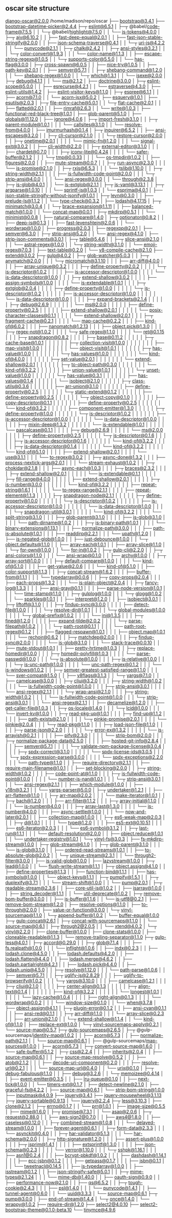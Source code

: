 ## oscar site structure

django-oscar@2.0.0 /home/madison/repo/oscar
├── bootstrap@3.4.1 
├── bootstrap-datetime-picker@2.4.4 
├─┬ eslint@6.5.1 
│ ├─┬ @babel/code-frame@7.5.5 
│ │ └─┬ @babel/highlight@7.5.0 
│ │   └── js-tokens@4.0.0 
│ ├─┬ ajv@6.10.2 
│ │ ├── fast-deep-equal@2.0.1 
│ │ ├── fast-json-stable-stringify@2.0.0 
│ │ ├── json-schema-traverse@0.4.1 
│ │ └─┬ uri-js@4.2.2 
│ │   └── punycode@2.1.1 
│ ├─┬ chalk@2.4.2 
│ │ ├─┬ ansi-styles@3.2.1 
│ │ │ └─┬ color-convert@1.9.3 
│ │ │   └── color-name@1.1.3 
│ │ ├── escape-string-regexp@1.0.5 
│ │ └─┬ supports-color@5.5.0 
│ │   └── has-flag@3.0.0 
│ ├─┬ cross-spawn@6.0.5 
│ │ ├── nice-try@1.0.5 
│ │ ├── path-key@2.0.1 
│ │ ├── semver@5.7.1 
│ │ ├─┬ shebang-command@1.2.0 
│ │ │ └── shebang-regex@1.0.0 
│ │ └─┬ which@1.3.1 
│ │   └── isexe@2.0.0 
│ ├─┬ debug@4.1.1 
│ │ └── ms@2.1.2 
│ ├── doctrine@3.0.0 
│ ├─┬ eslint-scope@5.0.0 
│ │ ├── esrecurse@4.2.1 
│ │ └── estraverse@4.3.0 
│ ├── eslint-utils@1.4.2 
│ ├── eslint-visitor-keys@1.1.0 
│ ├─┬ espree@6.1.1 
│ │ ├── acorn@7.1.0 
│ │ └── acorn-jsx@5.0.2 
│ ├── esquery@1.0.1 
│ ├── esutils@2.0.3 
│ ├─┬ file-entry-cache@5.0.1 
│ │ └─┬ flat-cache@2.0.1 
│ │   ├── flatted@2.0.1 
│ │   ├── rimraf@2.6.3 
│ │   └── write@1.0.3 
│ ├── functional-red-black-tree@1.0.1 
│ ├── glob-parent@5.1.0 
│ ├── globals@11.12.0 
│ ├── ignore@4.0.6 
│ ├─┬ import-fresh@3.1.0 
│ │ ├─┬ parent-module@1.0.1 
│ │ │ └── callsites@3.1.0 
│ │ └── resolve-from@4.0.0 
│ ├── imurmurhash@0.1.4 
│ ├─┬ inquirer@6.5.2 
│ │ ├── ansi-escapes@3.2.0 
│ │ ├─┬ cli-cursor@2.1.0 
│ │ │ └─┬ restore-cursor@2.0.0 
│ │ │   ├─┬ onetime@2.0.1 
│ │ │   │ └── mimic-fn@1.2.0 
│ │ │   └── signal-exit@3.0.2 
│ │ ├── cli-width@2.2.0 
│ │ ├─┬ external-editor@3.1.0 
│ │ │ ├── chardet@0.7.0 
│ │ │ ├─┬ iconv-lite@0.4.24 
│ │ │ │ └── safer-buffer@2.1.2 
│ │ │ └─┬ tmp@0.0.33 
│ │ │   └── os-tmpdir@1.0.2 
│ │ ├── figures@2.0.0 
│ │ ├── mute-stream@0.0.7 
│ │ ├─┬ run-async@2.3.0 
│ │ │ └── is-promise@2.1.0 
│ │ ├─┬ rxjs@6.5.3 
│ │ │ └── tslib@1.10.0 
│ │ ├─┬ string-width@2.1.1 
│ │ │ ├── is-fullwidth-code-point@2.0.0 
│ │ │ └─┬ strip-ansi@4.0.0 
│ │ │   └── ansi-regex@3.0.0 
│ │ └── through@2.3.8 
│ ├─┬ is-glob@4.0.1 
│ │ └── is-extglob@2.1.1 
│ ├─┬ js-yaml@3.13.1 
│ │ ├─┬ argparse@1.0.10 
│ │ │ └── sprintf-js@1.0.3 
│ │ └── esprima@4.0.1 
│ ├── json-stable-stringify-without-jsonify@1.0.1 
│ ├─┬ levn@0.3.0 
│ │ ├── prelude-ls@1.1.2 
│ │ └── type-check@0.3.2 
│ ├── lodash@4.17.15 
│ ├─┬ minimatch@3.0.4 
│ │ └─┬ brace-expansion@1.1.11 
│ │   ├── balanced-match@1.0.0 
│ │   └── concat-map@0.0.1 
│ ├─┬ mkdirp@0.5.1 
│ │ └── minimist@0.0.8 
│ ├── natural-compare@1.4.0 
│ ├─┬ optionator@0.8.2 
│ │ ├── deep-is@0.1.3 
│ │ ├── fast-levenshtein@2.0.6 
│ │ └── wordwrap@1.0.0 
│ ├── progress@2.0.3 
│ ├── regexpp@2.0.1 
│ ├── semver@6.3.0 
│ ├─┬ strip-ansi@5.2.0 
│ │ └── ansi-regex@4.1.0 
│ ├── strip-json-comments@3.0.1 
│ ├─┬ table@5.4.6 
│ │ ├─┬ slice-ansi@2.1.0 
│ │ │ └── astral-regex@1.0.0 
│ │ └─┬ string-width@3.1.0 
│ │   └── emoji-regex@7.0.3 
│ ├── text-table@0.2.0 
│ └── v8-compile-cache@2.1.0 
├── extend@3.0.2 
├─┬ gulp@4.0.2 
│ ├─┬ glob-watcher@5.0.3 
│ │ ├─┬ anymatch@2.0.0 
│ │ │ └─┬ micromatch@3.1.10 
│ │ │   ├── arr-diff@4.0.0 
│ │ │   ├── array-unique@0.3.2 
│ │ │   ├─┬ define-property@2.0.2 
│ │ │   │ └─┬ is-descriptor@1.0.2 
│ │ │   │   ├── is-accessor-descriptor@1.0.0 
│ │ │   │   └── is-data-descriptor@1.0.0 
│ │ │   ├─┬ extend-shallow@3.0.2 
│ │ │   │ ├── assign-symbols@1.0.0 
│ │ │   │ └── is-extendable@1.0.1 
│ │ │   ├─┬ extglob@2.0.4 
│ │ │   │ ├─┬ define-property@1.0.0 
│ │ │   │ │ └─┬ is-descriptor@1.0.2 
│ │ │   │ │   ├── is-accessor-descriptor@1.0.0 
│ │ │   │ │   └── is-data-descriptor@1.0.0 
│ │ │   │ ├─┬ expand-brackets@2.1.4 
│ │ │   │ │ ├─┬ debug@2.6.9 
│ │ │   │ │ │ └── ms@2.0.0 
│ │ │   │ │ ├── define-property@0.2.5 
│ │ │   │ │ ├── extend-shallow@2.0.1 
│ │ │   │ │ └── posix-character-classes@0.1.1 
│ │ │   │ └── extend-shallow@2.0.1 
│ │ │   ├─┬ fragment-cache@0.2.1 
│ │ │   │ └── map-cache@0.2.2 
│ │ │   ├── kind-of@6.0.2 
│ │ │   ├── nanomatch@1.2.13 
│ │ │   ├── object.pick@1.3.0 
│ │ │   ├─┬ regex-not@1.0.2 
│ │ │   │ └─┬ safe-regex@1.1.0 
│ │ │   │   └── ret@0.1.15 
│ │ │   ├─┬ snapdragon@0.8.2 
│ │ │   │ ├─┬ base@0.11.2 
│ │ │   │ │ ├─┬ cache-base@1.0.1 
│ │ │   │ │ │ ├─┬ collection-visit@1.0.0 
│ │ │   │ │ │ │ ├── map-visit@1.0.0 
│ │ │   │ │ │ │ └── object-visit@1.0.1 
│ │ │   │ │ │ ├─┬ has-value@1.0.0 
│ │ │   │ │ │ │ └─┬ has-values@1.0.0 
│ │ │   │ │ │ │   └── kind-of@4.0.0 
│ │ │   │ │ │ ├─┬ set-value@2.0.1 
│ │ │   │ │ │ │ └── extend-shallow@2.0.1 
│ │ │   │ │ │ ├─┬ to-object-path@0.3.0 
│ │ │   │ │ │ │ └── kind-of@3.2.2 
│ │ │   │ │ │ ├── union-value@1.0.1 
│ │ │   │ │ │ └─┬ unset-value@1.0.0 
│ │ │   │ │ │   └─┬ has-value@0.3.1 
│ │ │   │ │ │     ├── has-values@0.1.4 
│ │ │   │ │ │     └── isobject@2.1.0 
│ │ │   │ │ ├─┬ class-utils@0.3.6 
│ │ │   │ │ │ ├── arr-union@3.1.0 
│ │ │   │ │ │ ├── define-property@0.2.5 
│ │ │   │ │ │ └─┬ static-extend@0.1.2 
│ │ │   │ │ │   ├── define-property@0.2.5 
│ │ │   │ │ │   └─┬ object-copy@0.1.0 
│ │ │   │ │ │     ├── copy-descriptor@0.1.1 
│ │ │   │ │ │     ├── define-property@0.2.5 
│ │ │   │ │ │     └── kind-of@3.2.2 
│ │ │   │ │ ├── component-emitter@1.3.0 
│ │ │   │ │ ├─┬ define-property@1.0.0 
│ │ │   │ │ │ └─┬ is-descriptor@1.0.2 
│ │ │   │ │ │   ├── is-accessor-descriptor@1.0.0 
│ │ │   │ │ │   └── is-data-descriptor@1.0.0 
│ │ │   │ │ ├─┬ mixin-deep@1.3.2 
│ │ │   │ │ │ └── is-extendable@1.0.1 
│ │ │   │ │ └── pascalcase@0.1.1 
│ │ │   │ ├─┬ debug@2.6.9 
│ │ │   │ │ └── ms@2.0.0 
│ │ │   │ ├─┬ define-property@0.2.5 
│ │ │   │ │ └─┬ is-descriptor@0.1.6 
│ │ │   │ │   ├─┬ is-accessor-descriptor@0.1.6 
│ │ │   │ │   │ └── kind-of@3.2.2 
│ │ │   │ │   ├─┬ is-data-descriptor@0.1.4 
│ │ │   │ │   │ └── kind-of@3.2.2 
│ │ │   │ │   └── kind-of@5.1.0 
│ │ │   │ ├── extend-shallow@2.0.1 
│ │ │   │ └── use@3.1.1 
│ │ │   └── to-regex@3.0.2 
│ │ ├─┬ async-done@1.3.2 
│ │ │ ├── process-nextick-args@2.0.1 
│ │ │ └── stream-exhaust@1.0.2 
│ │ ├─┬ chokidar@2.1.8 
│ │ │ ├── async-each@1.0.3 
│ │ │ ├─┬ braces@2.3.2 
│ │ │ │ ├─┬ extend-shallow@2.0.1 
│ │ │ │ │ └── is-extendable@0.1.1 
│ │ │ │ ├─┬ fill-range@4.0.0 
│ │ │ │ │ ├── extend-shallow@2.0.1 
│ │ │ │ │ ├─┬ is-number@3.0.0 
│ │ │ │ │ │ └── kind-of@3.2.2 
│ │ │ │ │ ├── repeat-string@1.6.1 
│ │ │ │ │ └── to-regex-range@2.1.1 
│ │ │ │ ├── repeat-element@1.1.3 
│ │ │ │ ├─┬ snapdragon-node@2.1.1 
│ │ │ │ │ ├─┬ define-property@1.0.0 
│ │ │ │ │ │ └─┬ is-descriptor@1.0.2 
│ │ │ │ │ │   ├── is-accessor-descriptor@1.0.0 
│ │ │ │ │ │   └── is-data-descriptor@1.0.0 
│ │ │ │ │ └─┬ snapdragon-util@3.0.1 
│ │ │ │ │   └── kind-of@3.2.2 
│ │ │ │ └── split-string@3.1.0 
│ │ │ ├─┬ glob-parent@3.1.0 
│ │ │ │ ├── is-glob@3.1.0 
│ │ │ │ └── path-dirname@1.0.2 
│ │ │ ├─┬ is-binary-path@1.0.1 
│ │ │ │ └── binary-extensions@1.13.1 
│ │ │ ├── normalize-path@3.0.0 
│ │ │ ├── path-is-absolute@1.0.1 
│ │ │ ├── readdirp@2.2.1 
│ │ │ └── upath@1.2.0 
│ │ ├── is-negated-glob@1.0.0 
│ │ ├── just-debounce@1.0.0 
│ │ └─┬ object.defaults@1.1.0 
│ │   ├── array-each@1.0.1 
│ │   ├── array-slice@1.1.0 
│ │   └─┬ for-own@1.0.0 
│ │     └── for-in@1.0.2 
│ ├─┬ gulp-cli@2.2.0 
│ │ ├─┬ ansi-colors@1.1.0 
│ │ │ └── ansi-wrap@0.1.0 
│ │ ├── archy@1.0.0 
│ │ ├─┬ array-sort@1.0.0 
│ │ │ ├─┬ default-compare@1.0.0 
│ │ │ │ └── kind-of@5.1.0 
│ │ │ ├── get-value@2.0.6 
│ │ │ └── kind-of@5.1.0 
│ │ ├── color-support@1.1.3 
│ │ ├─┬ concat-stream@1.6.2 
│ │ │ ├── buffer-from@1.1.1 
│ │ │ └── typedarray@0.0.6 
│ │ ├─┬ copy-props@2.0.4 
│ │ │ ├── each-props@1.3.2 
│ │ │ └── is-plain-object@2.0.4 
│ │ ├─┬ fancy-log@1.3.3 
│ │ │ ├── ansi-gray@0.1.1 
│ │ │ ├── parse-node-version@1.0.1 
│ │ │ └── time-stamp@1.1.0 
│ │ ├─┬ gulplog@1.0.0 
│ │ │ └─┬ glogg@1.0.2 
│ │ │   └── sparkles@1.0.1 
│ │ ├── interpret@1.2.0 
│ │ ├── isobject@3.0.1 
│ │ ├─┬ liftoff@3.1.0 
│ │ │ ├─┬ findup-sync@3.0.0 
│ │ │ │ ├── detect-file@1.0.0 
│ │ │ │ └─┬ resolve-dir@1.0.1 
│ │ │ │   └─┬ global-modules@1.0.0 
│ │ │ │     └─┬ global-prefix@1.0.2 
│ │ │ │       └── ini@1.3.5 
│ │ │ ├─┬ fined@1.2.0 
│ │ │ │ ├── expand-tilde@2.0.2 
│ │ │ │ └─┬ parse-filepath@1.0.2 
│ │ │ │   └─┬ path-root@0.1.1 
│ │ │ │     └── path-root-regex@0.1.2 
│ │ │ ├── flagged-respawn@1.0.1 
│ │ │ ├── object.map@1.0.1 
│ │ │ └── rechoir@0.6.2 
│ │ ├─┬ matchdep@2.0.0 
│ │ │ ├─┬ findup-sync@2.0.0 
│ │ │ │ └── is-glob@3.1.0 
│ │ │ └── stack-trace@0.0.10 
│ │ ├── mute-stdout@1.0.1 
│ │ ├── pretty-hrtime@1.0.3 
│ │ ├─┬ replace-homedir@1.0.0 
│ │ │ ├─┬ homedir-polyfill@1.0.3 
│ │ │ │ └── parse-passwd@1.0.0 
│ │ │ └─┬ is-absolute@1.0.0 
│ │ │   ├─┬ is-relative@1.0.0 
│ │ │   │ └─┬ is-unc-path@1.0.0 
│ │ │   │   └── unc-path-regex@0.1.2 
│ │ │   └── is-windows@1.0.2 
│ │ ├─┬ semver-greatest-satisfied-range@1.1.0 
│ │ │ └── sver-compat@1.5.0 
│ │ ├── v8flags@3.1.3 
│ │ └─┬ yargs@7.1.0 
│ │   ├── camelcase@3.0.0 
│ │   ├─┬ cliui@3.2.0 
│ │   │ ├─┬ string-width@1.0.2 
│ │   │ │ └── is-fullwidth-code-point@1.0.0 
│ │   │ ├─┬ strip-ansi@3.0.1 
│ │   │ │ └── ansi-regex@2.1.1 
│ │   │ └─┬ wrap-ansi@2.1.0 
│ │   │   ├─┬ string-width@1.0.2 
│ │   │   │ └── is-fullwidth-code-point@1.0.0 
│ │   │   └─┬ strip-ansi@3.0.1 
│ │   │     └── ansi-regex@2.1.1 
│ │   ├── decamelize@1.2.0 
│ │   ├── get-caller-file@1.0.3 
│ │   ├─┬ os-locale@1.4.0 
│ │   │ └─┬ lcid@1.0.0 
│ │   │   └── invert-kv@1.0.0 
│ │   ├─┬ read-pkg-up@1.0.1 
│ │   │ ├─┬ find-up@1.1.2 
│ │   │ │ ├── path-exists@2.1.0 
│ │   │ │ └─┬ pinkie-promise@2.0.1 
│ │   │ │   └── pinkie@2.0.4 
│ │   │ └─┬ read-pkg@1.1.0 
│ │   │   ├─┬ load-json-file@1.1.0 
│ │   │   │ ├─┬ parse-json@2.2.0 
│ │   │   │ │ └─┬ error-ex@1.3.2 
│ │   │   │ │   └── is-arrayish@0.2.1 
│ │   │   │ ├── pify@2.3.0 
│ │   │   │ └── strip-bom@2.0.0 
│ │   │   ├─┬ normalize-package-data@2.5.0 
│ │   │   │ ├── hosted-git-info@2.8.4 
│ │   │   │ ├── semver@5.7.1 
│ │   │   │ └─┬ validate-npm-package-license@3.0.4 
│ │   │   │   ├─┬ spdx-correct@3.1.0 
│ │   │   │   │ └── spdx-license-ids@3.0.5 
│ │   │   │   └─┬ spdx-expression-parse@3.0.0 
│ │   │   │     └── spdx-exceptions@2.2.0 
│ │   │   └── path-type@1.1.0 
│ │   ├── require-directory@2.1.1 
│ │   ├── require-main-filename@1.0.1 
│ │   ├── set-blocking@2.0.0 
│ │   ├─┬ string-width@1.0.2 
│ │   │ ├── code-point-at@1.1.0 
│ │   │ ├─┬ is-fullwidth-code-point@1.0.0 
│ │   │ │ └── number-is-nan@1.0.1 
│ │   │ └─┬ strip-ansi@3.0.1 
│ │   │   └── ansi-regex@2.1.1 
│ │   ├── which-module@1.0.0 
│ │   ├── y18n@3.2.1 
│ │   └── yargs-parser@5.0.0 
│ ├─┬ undertaker@1.2.1 
│ │ ├── arr-flatten@1.1.0 
│ │ ├─┬ arr-map@2.0.2 
│ │ │ └── make-iterator@1.0.1 
│ │ ├─┬ bach@1.2.0 
│ │ │ ├── arr-filter@1.1.2 
│ │ │ ├─┬ array-initial@1.1.0 
│ │ │ │ └── is-number@4.0.0 
│ │ │ ├─┬ array-last@1.3.0 
│ │ │ │ └── is-number@4.0.0 
│ │ │ ├── async-settle@1.0.0 
│ │ │ └── now-and-later@2.0.1 
│ │ ├── collection-map@1.0.0 
│ │ ├─┬ es6-weak-map@2.0.3 
│ │ │ ├─┬ d@1.0.1 
│ │ │ │ └── type@1.2.0 
│ │ │ ├── es5-ext@0.10.51 
│ │ │ ├── es6-iterator@2.0.3 
│ │ │ └── es6-symbol@3.1.2 
│ │ ├─┬ last-run@1.1.1 
│ │ │ └── default-resolution@2.0.0 
│ │ ├── object.reduce@1.0.1 
│ │ └── undertaker-registry@1.0.1 
│ └─┬ vinyl-fs@3.0.3 
│   ├── fs-mkdirp-stream@1.0.0 
│   ├─┬ glob-stream@6.1.0 
│   │ ├─┬ glob-parent@3.1.0 
│   │ │ └── is-glob@3.1.0 
│   │ ├── ordered-read-streams@1.0.1 
│   │ ├── to-absolute-glob@2.0.2 
│   │ └─┬ unique-stream@2.3.1 
│   │   └── through2-filter@3.0.0 
│   ├── is-valid-glob@1.0.0 
│   ├── lazystream@1.0.0 
│   ├─┬ lead@1.0.0 
│   │ └── flush-write-stream@1.1.1 
│   ├─┬ object.assign@4.1.0 
│   │ ├── define-properties@1.1.3 
│   │ ├── function-bind@1.1.1 
│   │ ├── has-symbols@1.0.0 
│   │ └── object-keys@1.1.1 
│   ├─┬ pumpify@1.5.1 
│   │ ├─┬ duplexify@3.7.1 
│   │ │ └── stream-shift@1.0.0 
│   │ └── pump@2.0.1 
│   ├─┬ readable-stream@2.3.6 
│   │ ├── core-util-is@1.0.2 
│   │ ├── isarray@1.0.0 
│   │ ├── string_decoder@1.1.1 
│   │ └── util-deprecate@1.0.2 
│   ├─┬ remove-bom-buffer@3.0.0 
│   │ ├── is-buffer@1.1.6 
│   │ └── is-utf8@0.2.1 
│   ├── remove-bom-stream@1.2.0 
│   ├── resolve-options@1.1.0 
│   ├── to-through@2.0.0 
│   ├── value-or-function@3.0.0 
│   └─┬ vinyl-sourcemap@1.1.0 
│     └─┬ append-buffer@1.0.2 
│       └── buffer-equal@1.0.0 
├─┬ gulp-concat@2.6.1 
│ ├─┬ concat-with-sourcemaps@1.1.0 
│ │ └── source-map@0.6.1 
│ ├─┬ through2@2.0.5 
│ │ └── xtend@4.0.2 
│ └─┬ vinyl@2.2.0 
│   ├── clone-buffer@1.0.0 
│   ├── clone-stats@1.0.0 
│   ├── cloneable-readable@1.1.3 
│   └── remove-trailing-separator@1.1.0 
├─┬ gulp-less@4.0.1 
│ ├─┬ accord@0.29.0 
│ │ ├─┬ glob@7.1.4 
│ │ │ ├── fs.realpath@1.0.0 
│ │ │ └── inflight@1.0.6 
│ │ ├── indx@0.2.3 
│ │ ├── lodash.clone@4.5.0 
│ │ ├── lodash.defaults@4.2.0 
│ │ ├── lodash.flatten@4.4.0 
│ │ ├── lodash.merge@4.6.2 
│ │ ├── lodash.partialright@4.2.1 
│ │ ├── lodash.pick@4.4.0 
│ │ ├── lodash.uniq@4.5.0 
│ │ ├─┬ resolve@1.12.0 
│ │ │ └── path-parse@1.0.6 
│ │ ├── semver@5.7.1 
│ │ ├─┬ uglify-js@2.8.29 
│ │ │ ├── uglify-to-browserify@1.0.2 
│ │ │ └─┬ yargs@3.10.0 
│ │ │   ├── camelcase@1.2.1 
│ │ │   ├─┬ cliui@2.1.0 
│ │ │   │ ├─┬ center-align@0.1.3 
│ │ │   │ │ ├─┬ align-text@0.1.4 
│ │ │   │ │ │ ├── kind-of@3.2.2 
│ │ │   │ │ │ └── longest@1.0.1 
│ │ │   │ │ └── lazy-cache@1.0.4 
│ │ │   │ ├── right-align@0.1.3 
│ │ │   │ └── wordwrap@0.0.2 
│ │ │   └── window-size@0.1.0 
│ │ └── when@3.7.8 
│ ├── object-assign@4.1.1 
│ ├─┬ plugin-error@0.1.2 
│ │ ├── ansi-cyan@0.1.1 
│ │ ├── ansi-red@0.1.1 
│ │ ├─┬ arr-diff@1.1.0 
│ │ │ └── array-slice@0.2.3 
│ │ ├── arr-union@2.1.0 
│ │ └─┬ extend-shallow@1.1.4 
│ │   └── kind-of@1.1.0 
│ ├── replace-ext@1.0.0 
│ └─┬ vinyl-sourcemaps-apply@0.2.1 
│   └── source-map@0.5.7 
├─┬ gulp-sourcemaps@2.6.5 
│ ├─┬ @gulp-sourcemaps/identity-map@1.0.2 
│ │ ├── acorn@5.7.3 
│ │ ├── normalize-path@2.1.1 
│ │ └── source-map@0.6.1 
│ ├── @gulp-sourcemaps/map-sources@1.0.0 
│ ├── acorn@5.7.3 
│ ├─┬ convert-source-map@1.6.0 
│ │ └── safe-buffer@5.1.2 
│ ├─┬ css@2.2.4 
│ │ ├── inherits@2.0.4 
│ │ ├── source-map@0.6.1 
│ │ ├─┬ source-map-resolve@0.5.2 
│ │ │ ├── atob@2.1.2 
│ │ │ ├── decode-uri-component@0.2.0 
│ │ │ ├── resolve-url@0.2.1 
│ │ │ └── source-map-url@0.4.0 
│ │ └── urix@0.1.0 
│ ├─┬ debug-fabulous@1.1.0 
│ │ ├── debug@3.2.6 
│ │ └─┬ memoizee@0.4.14 
│ │   ├── event-emitter@0.3.5 
│ │   ├── lru-queue@0.1.0 
│ │   ├── next-tick@1.0.0 
│ │   └── timers-ext@0.1.7 
│ ├── detect-newline@2.1.0 
│ ├── graceful-fs@4.2.2 
│ ├── source-map@0.6.1 
│ └── strip-bom-string@1.0.0 
├── inputmask@4.0.9 
├── jquery@3.4.1 
├── jquery-mousewheel@3.1.13 
├─┬ jquery-sortable@0.9.13 
│ └── jquery@2.2.4 
├─┬ less@3.10.3 
│ ├── clone@2.1.2 
│ ├─┬ errno@0.1.7 
│ │ └── prr@1.0.1 
│ ├── image-size@0.5.5 
│ ├── mime@1.6.0 
│ ├─┬ promise@7.3.1 
│ │ └── asap@2.0.6 
│ ├─┬ request@2.88.0 
│ │ ├── aws-sign2@0.7.0 
│ │ ├── aws4@1.8.0 
│ │ ├── caseless@0.12.0 
│ │ ├─┬ combined-stream@1.0.8 
│ │ │ └── delayed-stream@1.0.0 
│ │ ├── forever-agent@0.6.1 
│ │ ├─┬ form-data@2.3.3 
│ │ │ └── asynckit@0.4.0 
│ │ ├─┬ har-validator@5.1.3 
│ │ │ └── har-schema@2.0.0 
│ │ ├─┬ http-signature@1.2.0 
│ │ │ ├── assert-plus@1.0.0 
│ │ │ ├─┬ jsprim@1.4.1 
│ │ │ │ ├── extsprintf@1.3.0 
│ │ │ │ ├── json-schema@0.2.3 
│ │ │ │ └── verror@1.10.0 
│ │ │ └─┬ sshpk@1.16.1 
│ │ │   ├── asn1@0.2.4 
│ │ │   ├── bcrypt-pbkdf@1.0.2 
│ │ │   ├── dashdash@1.14.1 
│ │ │   ├── ecc-jsbn@0.1.2 
│ │ │   ├── getpass@0.1.7 
│ │ │   ├── jsbn@0.1.1 
│ │ │   └── tweetnacl@0.14.5 
│ │ ├── is-typedarray@1.0.0 
│ │ ├── isstream@0.1.2 
│ │ ├── json-stringify-safe@5.0.1 
│ │ ├─┬ mime-types@2.1.24 
│ │ │ └── mime-db@1.40.0 
│ │ ├── oauth-sign@0.9.0 
│ │ ├── performance-now@2.1.0 
│ │ ├── qs@6.5.2 
│ │ ├─┬ tough-cookie@2.4.3 
│ │ │ ├── psl@1.4.0 
│ │ │ └── punycode@1.4.1 
│ │ ├── tunnel-agent@0.6.0 
│ │ └── uuid@3.3.3 
│ └── source-map@0.6.1 
├─┬ pump@3.0.0 
│ ├── end-of-stream@1.4.4 
│ └─┬ once@1.4.0 
│   └── wrappy@1.0.2 
├── require-dir@1.2.0 
├── select2@4.0.10 
├── select2-bootstrap-theme@0.1.0-beta.10 
└── tinymce@4.9.6 